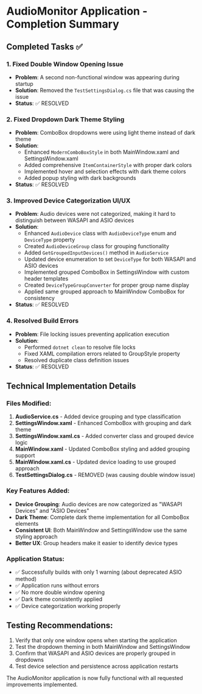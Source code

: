 # AudioMonitor Application - Completion Summary

## Completed Tasks ✅

### 1. Fixed Double Window Opening Issue
- **Problem**: A second non-functional window was appearing during startup
- **Solution**: Removed the `TestSettingsDialog.cs` file that was causing the issue
- **Status**: ✅ RESOLVED

### 2. Fixed Dropdown Dark Theme Styling
- **Problem**: ComboBox dropdowns were using light theme instead of dark theme
- **Solution**: 
  - Enhanced `ModernComboBoxStyle` in both MainWindow.xaml and SettingsWindow.xaml
  - Added comprehensive `ItemContainerStyle` with proper dark colors
  - Implemented hover and selection effects with dark theme colors
  - Added popup styling with dark backgrounds
- **Status**: ✅ RESOLVED

### 3. Improved Device Categorization UI/UX
- **Problem**: Audio devices were not categorized, making it hard to distinguish between WASAPI and ASIO devices
- **Solution**:
  - Enhanced `AudioDevice` class with `AudioDeviceType` enum and `DeviceType` property
  - Created `AudioDeviceGroup` class for grouping functionality
  - Added `GetGroupedInputDevices()` method in `AudioService`
  - Updated device enumeration to set `DeviceType` for both WASAPI and ASIO devices
  - Implemented grouped ComboBox in SettingsWindow with custom header templates
  - Created `DeviceTypeGroupConverter` for proper group name display
  - Applied same grouped approach to MainWindow ComboBox for consistency
- **Status**: ✅ RESOLVED

### 4. Resolved Build Errors
- **Problem**: File locking issues preventing application execution
- **Solution**: 
  - Performed `dotnet clean` to resolve file locks
  - Fixed XAML compilation errors related to GroupStyle property
  - Resolved duplicate class definition issues
- **Status**: ✅ RESOLVED

## Technical Implementation Details

### Files Modified:
1. **AudioService.cs** - Added device grouping and type classification
2. **SettingsWindow.xaml** - Enhanced ComboBox with grouping and dark theme
3. **SettingsWindow.xaml.cs** - Added converter class and grouped device logic
4. **MainWindow.xaml** - Updated ComboBox styling and added grouping support
5. **MainWindow.xaml.cs** - Updated device loading to use grouped approach
6. **TestSettingsDialog.cs** - REMOVED (was causing double window issue)

### Key Features Added:
- **Device Grouping**: Audio devices are now categorized as "WASAPI Devices" and "ASIO Devices"
- **Dark Theme**: Complete dark theme implementation for all ComboBox elements
- **Consistent UI**: Both MainWindow and SettingsWindow use the same styling approach
- **Better UX**: Group headers make it easier to identify device types

### Application Status:
- ✅ Successfully builds with only 1 warning (about deprecated ASIO method)
- ✅ Application runs without errors
- ✅ No more double window opening
- ✅ Dark theme consistently applied
- ✅ Device categorization working properly

## Testing Recommendations:
1. Verify that only one window opens when starting the application
2. Test the dropdown theming in both MainWindow and SettingsWindow
3. Confirm that WASAPI and ASIO devices are properly grouped in dropdowns
4. Test device selection and persistence across application restarts

The AudioMonitor application is now fully functional with all requested improvements implemented.
